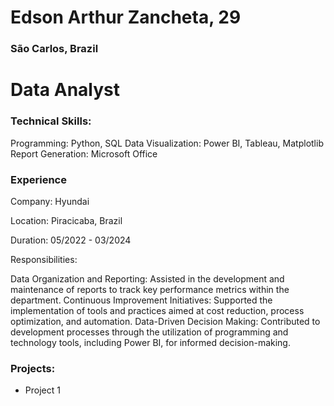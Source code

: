 # Edson Arthur Zancheta, 29

### São Carlos, Brazil

# Data Analyst


### Technical Skills:

Programming: Python, SQL
Data Visualization: Power BI, Tableau, Matplotlib
Report Generation: Microsoft Office

### Experience
Company: Hyundai

Location: Piracicaba, Brazil 

Duration: 05/2022 - 03/2024

Responsibilities:

Data Organization and Reporting: Assisted in the development and maintenance of reports to track key performance metrics within the department.
Continuous Improvement Initiatives: Supported the implementation of tools and practices aimed at cost reduction, process optimization, and automation.
Data-Driven Decision Making: Contributed to development processes through the utilization of programming and technology tools, including Power BI, for informed decision-making.

### Projects:

- Project 1
